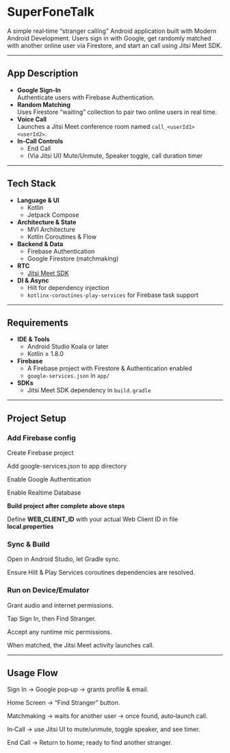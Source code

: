 # SuperFoneTalk

A simple real‑time “stranger calling” Android application built with Modern Android Development. Users sign in with Google, get randomly matched with another online user via Firestore, and start an call using Jitsi Meet SDK.

---

## App Description

- **Google Sign‑In**  
  Authenticate users with Firebase Authentication.
- **Random Matching**  
  Uses Firestore “waiting” collection to pair two online users in real time.
- **Voice Call**  
  Launches a Jitsi Meet conference room named `call_<userId1><userId2>`.
- **In‑Call Controls**  
  - End Call  
  - (Via Jitsi UI) Mute/Unmute, Speaker toggle, call duration timer  

---

## Tech Stack

- **Language & UI**  
  - Kotlin  
  - Jetpack Compose  
- **Architecture & State**  
  - MVI Architecture 
  - Kotlin Coroutines & Flow  
- **Backend & Data**  
  - Firebase Authentication 
  - Google Firestore (matchmaking)
- **RTC**  
  - [Jitsi Meet SDK](https://jitsi.github.io/handbook/docs/dev-guide/dev-guide-android-sdk)
- **DI & Async**  
  - Hilt for dependency injection  
  - `kotlinx-coroutines-play-services` for Firebase task support  

---

## Requirements

- **IDE & Tools**  
  - Android Studio Koala or later  
  - Kotlin ≥ 1.8.0  
- **Firebase**  
  - A Firebase project with Firestore & Authentication enabled  
  - `google‑services.json` in `app/`  
- **SDKs**  
  - Jitsi Meet SDK dependency in `build.gradle`  

---

## Project Setup

### Add Firebase config

Create Firebase project

Add google-services.json to app directory

Enable Google Authentication

Enable Realtime Database

**Build project after complete above steps**

Define **WEB_CLIENT_ID** with your actual Web Client ID in file **local.properties**

### Sync & Build

Open in Android Studio, let Gradle sync.

Ensure Hilt & Play Services coroutines dependencies are resolved.

### Run on Device/Emulator

Grant audio and internet permissions.

Tap Sign In, then Find Stranger.

Accept any runtime mic permissions.

When matched, the Jitsi Meet activity launches call.

---

## Usage Flow
Sign In → Google pop‑up → grants profile & email.

Home Screen → “Find Stranger” button.

Matchmaking → waits for another user → once found, auto‑launch call.

In‑Call → use Jitsi UI to mute/unmute, toggle speaker, and see timer.

End Call → Return to home; ready to find another stranger.
